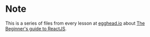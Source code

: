# Note
This is a series of files from every lesson at [egghead.io](https://egghead.io) about [The Beginner's guide to ReactJS](https://egghead.io/courses/the-beginner-s-guide-to-reactjs).
